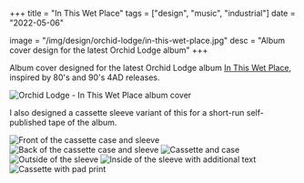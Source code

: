 +++
title = "In This Wet Place"
tags = ["design", "music", "industrial"]
date = "2022-05-06"

image = "/img/design/orchid-lodge/in-this-wet-place.jpg"
desc = "Album cover design for the latest Orchid Lodge album"
+++

Album cover designed for the latest Orchid Lodge album [In This Wet Place](https://orchidlodge.bandcamp.com/album/in-this-wet-place), inspired by 80's and 90's 4AD releases.

![Orchid Lodge - In This Wet Place album cover](/img/design/orchid-lodge/in-this-wet-place.jpg "Orchid Lodge - In This Wet Place album cover")

I also designed a cassette sleeve variant of this for a short-run self-published tape of the album.

![Front of the cassette case and sleeve](/img/design/orchid-lodge/DSC05373.jpg "Front of the cassette case and sleeve")
![Back of the cassette case and sleeve](/img/design/orchid-lodge/DSC05374.jpg "Back of the cassette case and sleeve")
![Cassette and case](/img/design/orchid-lodge/DSC05378.jpg "Cassette and case")
![Outside of the sleeve](/img/design/orchid-lodge/DSC05377.jpg "Outside of the sleeve")
![Inside of the sleeve with additional text](/img/design/orchid-lodge/DSC05376.jpg "Inside of the sleeve with additional text")
![Cassette with pad print](/img/design/orchid-lodge/DSC05379.jpg "Cassette with pad print")